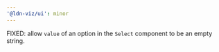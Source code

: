 ```yaml
---
'@ldn-viz/ui': minor
---
```


FIXED: allow `value` of an option in the `Select` component to be an empty string.
